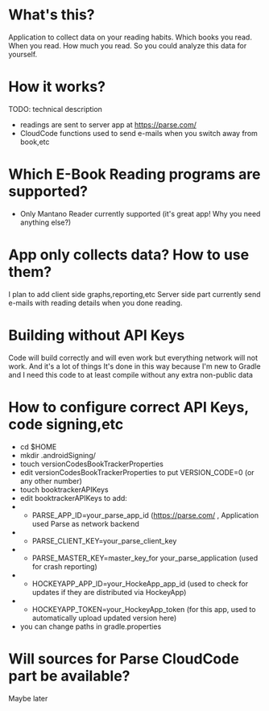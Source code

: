 # What's this?
Application to collect data on your reading habits. Which books you read. When you read. How much you read. 
So you could analyze this data for yourself.

# How it works?
TODO: technical description

* readings are sent to server app at https://parse.com/
* CloudCode functions  used to send e-mails when you switch away from book,etc

# Which E-Book Reading programs are supported?
* Only Mantano Reader currently supported (it's great app! Why you need anything else?)

# App only collects data? How to use them?
I plan to add client side graphs,reporting,etc
Server side part currently send e-mails with reading details when you done reading. 


# Building without API Keys
Code will build correctly and will even work but everything network will not work. And it's a lot of things
It's done in this way because I'm new to Gradle and I need this code to at least compile  without any extra non-public data

# How to configure correct API Keys, code signing,etc
* cd $HOME
* mkdir .androidSigning/
* touch versionCodesBookTrackerProperties
* edit versionCodesBookTrackerProperties to put VERSION_CODE=0 (or any other number)
* touch booktrackerAPIKeys
* edit booktrackerAPIKeys to add:
* * PARSE_APP_ID=your_parse_app_id (https://parse.com/ , Application used Parse as network backend
* * PARSE_CLIENT_KEY=your_parse_client_key
* * PARSE_MASTER_KEY=master_key_for your_parse_application (used for crash reporting)
* * HOCKEYAPP_APP_ID=your_HockeApp_app_id (used to check for updates if they are distributed via HockeyApp)
* * HOCKEYAPP_TOKEN=your_HockeyApp_token (for this app, used to automatically upload updated version here)
* you can change paths in gradle.properties

# Will sources for  Parse CloudCode part be available?
Maybe later
